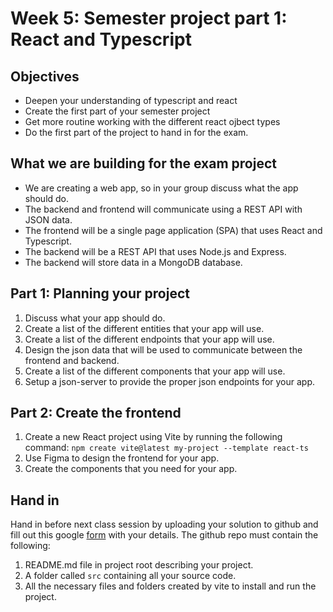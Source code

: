 # Week 5: Semester project part 1: React and Typescript

## Objectives
- Deepen your understanding of typescript and react
- Create the first part of your semester project
- Get more routine working with the different react ojbect types
- Do the first part of the project to hand in for the exam.

## What we are building for the exam project
- We are creating a web app, so in your group discuss what the app should do.
- The backend and frontend will communicate using a REST API with JSON data.
- The frontend will be a single page application (SPA) that uses React and Typescript.
- The backend will be a REST API that uses Node.js and Express.
- The backend will store data in a MongoDB database.

## Part 1: Planning your project
1. Discuss what your app should do.
2. Create a list of the different entities that your app will use.
3. Create a list of the different endpoints that your app will use.
4. Design the json data that will be used to communicate between the frontend and backend.
5. Create a list of the different components that your app will use.
6. Setup a json-server to provide the proper json endpoints for your app.

## Part 2: Create the frontend
1. Create a new React project using Vite by running the following command:
`npm create vite@latest my-project --template react-ts`
2. Use Figma to design the frontend for your app.
3. Create the components that you need for your app.






## Hand in
Hand in before next class session by uploading your solution to github and fill out this google [form](https://forms.gle/Yzhcp7raAw3d2J53A) with your details.
The github repo must contain the following:
1. README.md file in project root describing your project.
2. A folder called `src` containing all your source code.
3. All the necessary files and folders created by vite to install and run the project.


